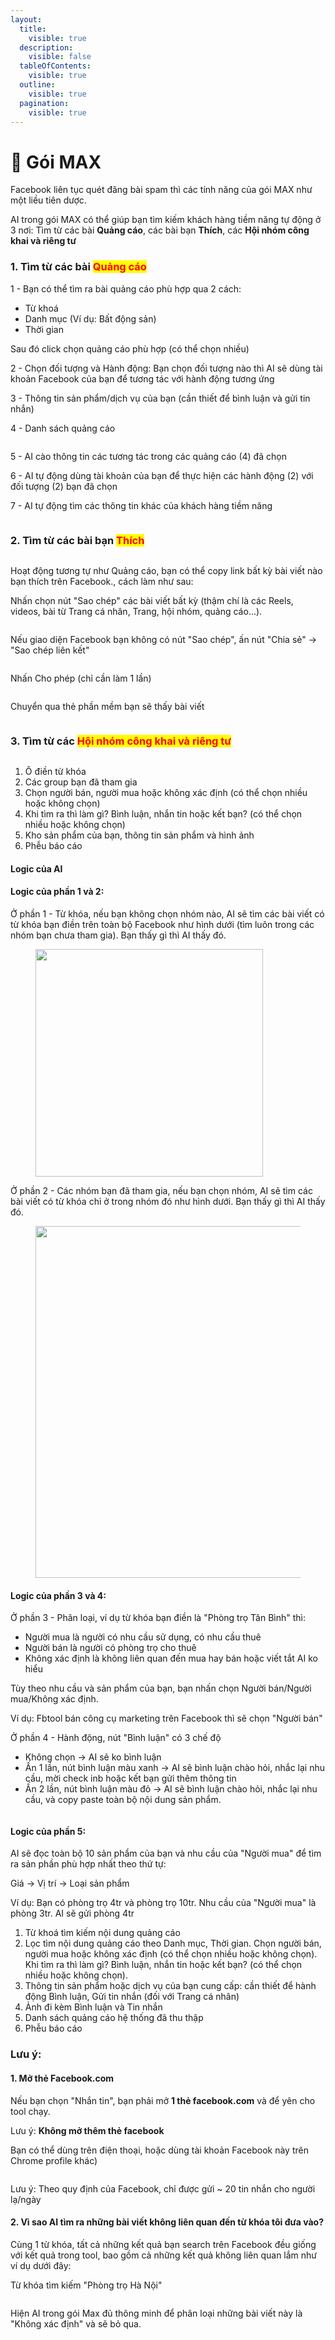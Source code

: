 ```yaml
---
layout:
  title:
    visible: true
  description:
    visible: false
  tableOfContents:
    visible: true
  outline:
    visible: true
  pagination:
    visible: true
---
```


# 🤖 Gói MAX

Facebook liên tục quét đăng bài spam thì các tính năng của gói MAX như một liều tiên dược.&#x20;

AI trong gói MAX có thể giúp bạn tìm kiếm khách hàng tiềm năng tự động ở 3 nơi:  Tìm từ các bài **Quảng cáo**, các bài bạn **Thích**, các **Hội nhóm công khai và riêng tư**

### 1. Tìm từ các bài <mark style="color:red;">Quảng cáo</mark>

1 - Bạn có thể tìm ra bài quảng cáo phù hợp qua 2 cách:

* Từ khoá
* Danh mục (Ví dụ: Bất động sản)
* Thời gian

Sau đó click chọn quảng cáo phù hợp (có thể chọn nhiều)

2 - Chọn đối tượng và Hành động: Bạn chọn đối tượng nào thì AI sẽ dùng tài khoản Facebook của bạn để tương tác với hành động tương ứng

3 -  Thông tin sản phẩm/dịch vụ của bạn (cần thiết để bình luận và gửi tin nhắn)

4 - Danh sách quảng cáo

<figure><img src=".gitbook/assets/image.png" alt=""><figcaption></figcaption></figure>

5 - AI cào thông tin các tương tác trong các quảng cáo (4) đã chọn

6 - AI tự động dùng tài khoản của bạn để thực hiện các hành động (2) với đối tượng (2) bạn đã chọn

7 - AI tự động tìm các thông tin khác của khách hàng tiềm năng

<figure><img src=".gitbook/assets/image (3).png" alt=""><figcaption></figcaption></figure>



### 2. Tìm từ các bài bạn <mark style="color:red;">Thích</mark>

<figure><img src=".gitbook/assets/image (74).png" alt=""><figcaption></figcaption></figure>

Hoạt động tương tự như Quảng cáo, bạn có thể copy link bất kỳ bài viết nào bạn thích trên Facebook., cách làm như sau:&#x20;

Nhấn chọn nút "Sao chép" các bài viết bất kỳ (thậm chí là các Reels, videos, bài từ Trang cá nhân, Trang, hội nhóm, quảng cáo...).&#x20;

<figure><img src=".gitbook/assets/image (75).png" alt=""><figcaption></figcaption></figure>

Nếu giao diện Facebook bạn không có nút "Sao chép", ấn nút "Chia sẻ" -> "Sao chép liên kết"

<figure><img src=".gitbook/assets/image (77).png" alt=""><figcaption></figcaption></figure>

Nhấn Cho phép (chỉ cần làm 1 lần)

<figure><img src=".gitbook/assets/image (78).png" alt=""><figcaption></figcaption></figure>

Chuyển qua thẻ phần mềm bạn sẽ thấy bài viết

<figure><img src=".gitbook/assets/image (80).png" alt=""><figcaption></figcaption></figure>



### 3. Tìm từ các <mark style="color:red;">Hội nhóm công khai và riêng tư</mark>

<figure><img src=".gitbook/assets/image (53).png" alt=""><figcaption></figcaption></figure>

1. Ô điền từ khóa
2. Các group bạn đã tham gia
3. Chọn người bán, người mua hoặc không xác định (có thể chọn nhiều hoặc không chọn)
4. Khi tìm ra thì làm gì? Bình luận, nhắn tin hoặc kết bạn? (có thể chọn nhiều hoặc không chọn)
5. Kho sản phẩm của bạn, thông tin sản phẩm và hình ảnh
6. Phễu báo cáo

#### Logic của AI

#### **Logic của phần 1 và 2:**

Ở phần 1 - Từ khóa, nếu bạn không chọn nhóm nào, AI sẽ tìm các bài viết có từ khóa bạn điền trên toàn bộ Facebook như hình dưới (tìm luôn trong các nhóm bạn chưa tham gia). Bạn thấy gì thì AI thấy đó.

<figure><img src=".gitbook/assets/image (54).png" alt="" width="364"><figcaption></figcaption></figure>

Ở phần 2 - Các nhóm bạn đã tham gia, nếu bạn chọn nhóm, AI sẽ tìm các bài viết có từ khóa chỉ ở trong nhóm đó như hình dưới. Bạn thấy gì thì AI thấy đó.

<figure><img src=".gitbook/assets/image (55).png" alt="" width="563"><figcaption></figcaption></figure>

#### **Logic của phần 3 và 4:**

Ở phần 3 - Phân loại, ví dụ từ khóa bạn điền là "Phòng trọ Tân Bình" thì:

* Người mua là người có nhu cầu sử dụng, có nhu cầu thuê
* Người bán là người có phòng trọ cho thuê
* Không xác định là không liên quan đến mua hay bán hoặc viết tắt AI ko hiểu

Tùy theo nhu cầu và sản phẩm của bạn, bạn nhấn chọn Người bán/Người mua/Không xác định.

Ví dụ: Fbtool bán công cụ marketing trên Facebook thì sẽ chọn "Người bán"



Ở phần 4 - Hành động, nút "Bình luận" có 3 chế độ

* Không chọn -> AI sẽ ko bình luận
* Ấn 1 lần, nút bình luận màu xanh -> AI sẽ bình luận chào hỏi, nhắc lại nhu cầu, mời check inb hoặc kết bạn gửi thêm thông tin
* Ấn 2 lần, nút bình luận màu đỏ -> AI sẽ bình luận chào hỏi, nhắc lại nhu cầu, và copy paste toàn bộ nội dung sản phẩm.

<figure><img src=".gitbook/assets/image (56).png" alt=""><figcaption></figcaption></figure>

#### **Logic của phần 5:**

AI sẽ đọc toàn bộ 10 sản phẩm của bạn và nhu cầu của "Người mua" để tìm ra sản phần phù hợp nhất theo thứ tự:

Giá -> Vị trí -> Loại sản phẩm

Ví dụ: Bạn có phòng trọ 4tr và phòng trọ 10tr. Nhu cầu của "Người mua" là phòng 3tr. AI sẽ gửi phòng 4tr

1. Từ khoá tìm kiếm nội dung quảng cáo
2. Lọc tìm nội dung quảng cáo theo Danh mục, Thời gian. Chọn người bán, người mua hoặc không xác định (có thể chọn nhiều hoặc không chọn). Khi tìm ra thì làm gì? Bình luận, nhắn tin hoặc kết bạn? (có thể chọn nhiều hoặc không chọn).
3. Thông tin sản phẩm hoặc dịch vụ của bạn cung cấp: cần thiết để hành động Bình luận, Gửi tin nhắn (đối với Trang cá nhân)
4. Ảnh đi kèm Bình luận và Tin nhắn
5. Danh sách quảng cáo hệ thống đã thu thập
6. Phễu báo cáo

### Lưu ý:

#### 1. Mở thẻ Facebook.com

Nếu bạn chọn "Nhắn tin", bạn phải mở **1 thẻ facebook.com** và để yên cho tool chạy.&#x20;

Lưu ý: **Không mở thêm thẻ facebook**

Bạn có thể dùng trên điện thoại, hoặc dùng tài khoản Facebook này trên Chrome profile khác)

<figure><img src=".gitbook/assets/image (6).png" alt=""><figcaption></figcaption></figure>

Lưu ý: Theo quy định của Facebook, chỉ được gửi \~ 20 tin nhắn cho người lạ/ngày



#### 2. Vì sao AI tìm ra những bài viết không liên quan đến từ khóa tôi đưa vào?

Cùng 1 từ khóa, tất cả những kết quả bạn search trên Facebook đều giống với kết quả trong tool, bao gồm cả những kết quả không liên quan lắm như ví dụ dưới đây:

Từ khóa tìm kiếm "Phòng trọ Hà Nội"

<figure><img src=".gitbook/assets/Screenshot_171 (2).jpg" alt=""><figcaption></figcaption></figure>

Hiện AI trong gói Max đủ thông minh để phân loại những bài viết này là "Không xác định" và sẽ bỏ qua.
